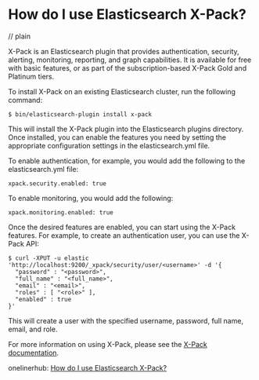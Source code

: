 # How do I use Elasticsearch X-Pack?
// plain

X-Pack is an Elasticsearch plugin that provides authentication, security, alerting, monitoring, reporting, and graph capabilities. It is available for free with basic features, or as part of the subscription-based X-Pack Gold and Platinum tiers.

To install X-Pack on an existing Elasticsearch cluster, run the following command:

```
$ bin/elasticsearch-plugin install x-pack
```

This will install the X-Pack plugin into the Elasticsearch plugins directory. Once installed, you can enable the features you need by setting the appropriate configuration settings in the elasticsearch.yml file.

To enable authentication, for example, you would add the following to the elasticsearch.yml file:

```
xpack.security.enabled: true
```

To enable monitoring, you would add the following:

```
xpack.monitoring.enabled: true
```

Once the desired features are enabled, you can start using the X-Pack features. For example, to create an authentication user, you can use the X-Pack API:

```
$ curl -XPUT -u elastic 'http://localhost:9200/_xpack/security/user/<username>' -d '{
  "password" : "<password>",
  "full_name" : "<full_name>",
  "email" : "<email>",
  "roles" : [ "<role>" ],
  "enabled" : true
}'
```

This will create a user with the specified username, password, full name, email, and role.

For more information on using X-Pack, please see the [X-Pack documentation](https://www.elastic.co/guide/en/x-pack/current/xpack-introduction.html).

onelinerhub: [How do I use Elasticsearch X-Pack?](https://onelinerhub.com/elasticsearch/how-do-i-use-elasticsearch-x-pack)